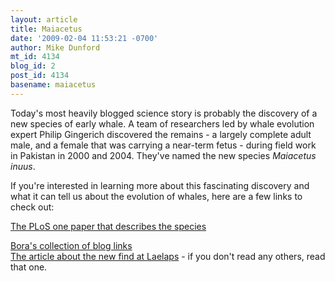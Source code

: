 ```yaml
---
layout: article
title: Maiacetus
date: '2009-02-04 11:53:21 -0700'
author: Mike Dunford
mt_id: 4134
blog_id: 2
post_id: 4134
basename: maiacetus
---
```

Today's most heavily blogged science story is probably the discovery of a new species of early whale. A team of researchers led by whale evolution expert Philip Gingerich discovered the remains - a largely complete adult male, and a female that was carrying a near-term fetus - during field work in Pakistan in 2000 and 2004. They've named the new species _Maiacetus inuus_.

If you're interested in learning more about this fascinating discovery and what it can tell us about the evolution of whales, here are a few links to check out:

[The PLoS one paper that describes the species](http://www.plosone.org/article/info:doi/10.1371/journal.pone.0004366)

[Bora's collection of blog links](http://scienceblogs.com/clock/2009/02/an_awesome_whale_tale.php)<br />
[The article about the new find at Laelaps](http://scienceblogs.com/laelaps/2009/02/maiacetus_the_good_mother_whal.php) - if you don't read any others, read that one.
